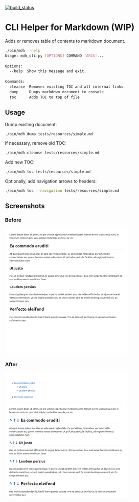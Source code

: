 [<img src="https://github.com/jangroth/markdownhelper/workflows/build/badge.svg" alt="build_status" width="200"/>](https://github.com/jangroth/markdownhelper/actions)

# CLI Helper for Markdown (WIP)

Adds or removes table of contents to  markdown document. 

```bash
./bin/mdh --help
Usage: mdh_cli.py [OPTIONS] COMMAND [ARGS]...

Options:
  --help  Show this message and exit.

Commands:
  cleanse  Removes existing TOC and all internal links
  dump     Dumps markdown document to console
  toc      Adds TOC to top of file
```

## Usage

Dump existing document:

```bash
./bin/mdh dump tests/resources/simple.md 
```

If necessary, remove old TOC:

```bash
./bin/mdh cleanse tests/resources/simple.md 
```

Add new TOC:

```bash
./bin/mdh toc tests/resources/simple.md 
```

Optionally, add navigation arrows to headers:

```bash
./bin/mdh toc --navigation tests/resources/simple.md 
```

## Screenshots

### Before
<img src="media/before.png" alt="before" width="400"/>

### After
<img src="media/after.png" alt="after" width="400"/>
